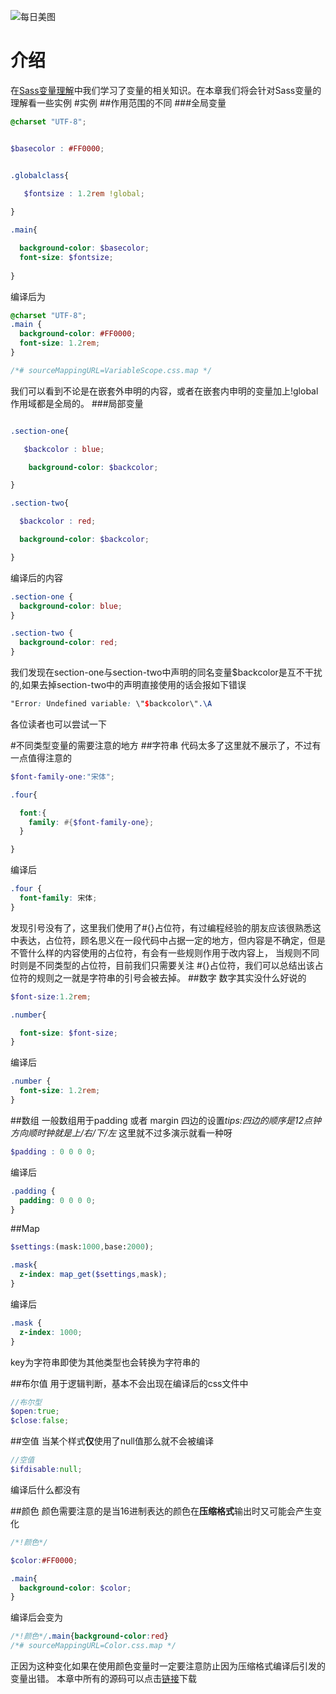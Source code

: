 ![每日美图](https://upload-images.jianshu.io/upload_images/13419832-4fee036b9b7c5157.jpg?imageMogr2/auto-orient/strip%7CimageView2/2/w/1240)
# 介绍
在[Sass变量理解](https://www.jianshu.com/p/dac3b4a67a9d)中我们学习了变量的相关知识。在本章我们将会针对Sass变量的理解看一些实例
#实例
##作用范围的不同
###全局变量
```scss
@charset "UTF-8";


$basecolor : #FF0000;


.globalclass{

   $fontsize : 1.2rem !global;
  
}

.main{

  background-color: $basecolor;
  font-size: $fontsize;
  
}

```
编译后为

```scss
@charset "UTF-8";
.main {
  background-color: #FF0000;
  font-size: 1.2rem;
}

/*# sourceMappingURL=VariableScope.css.map */
```
我们可以看到不论是在嵌套外申明的内容，或者在嵌套内申明的变量加上!global 作用域都是全局的。
###局部变量

```scss

.section-one{

   $backcolor : blue;

    background-color: $backcolor;

}

.section-two{

  $backcolor : red;

  background-color: $backcolor;

}
```
编译后的内容
```scss
.section-one {
  background-color: blue;
}

.section-two {
  background-color: red;
}
```
我们发现在section-one与section-two中声明的同名变量$backcolor是互不干扰的,如果去掉section-two中的声明直接使用的话会报如下错误
```scss
"Error: Undefined variable: \"$backcolor\".\A 
```
各位读者也可以尝试一下

#不同类型变量的需要注意的地方
##字符串
代码太多了这里就不展示了，不过有一点值得注意的
```scss
$font-family-one:"宋体";

.four{

  font:{
    family: #{$font-family-one};
  }

}
```
编译后
```scss
.four {
  font-family: 宋体;
}
```
发现引号没有了，这里我们使用了#{}占位符，有过编程经验的朋友应该很熟悉这中表达，占位符，顾名思义在一段代码中占据一定的地方，但内容是不确定，但是不管什么样的内容使用的占位符，有会有一些规则作用于改内容上，
当规则不同时则是不同类型的占位符，目前我们只需要关注 #{}占位符，我们可以总结出该占位符的规则之一就是字符串的引号会被去掉。
##数字
数字其实没什么好说的
```scss
$font-size:1.2rem;

.number{

  font-size: $font-size;
}
```
编译后
```scss
.number {
  font-size: 1.2rem;
}
```


##数组
一般数组用于padding 或者 margin 四边的设置*tips:四边的顺序是12点钟方向顺时钟就是上/右/下/左*
这里就不过多演示就看一种呀
```scss
$padding : 0 0 0 0;
```
编译后
```scss
.padding {
  padding: 0 0 0 0;
}
```
##Map
```scss
$settings:(mask:1000,base:2000);

.mask{
  z-index: map_get($settings,mask);
}
```
编译后
```scss
.mask {
  z-index: 1000;
}
```
key为字符串即使为其他类型也会转换为字符串的

##布尔值
用于逻辑判断，基本不会出现在编译后的css文件中
```scss
//布尔型
$open:true;
$close:false;
```

##空值
当某个样式**仅**使用了null值那么就不会被编译
```scss
//空值
$ifdisable:null;
```
编译后什么都没有

##颜色
颜色需要注意的是当16进制表达的颜色在**压缩格式**输出时又可能会产生变化
```scss
/*!颜色*/

$color:#FF0000;

.main{
  background-color: $color;
}
```
编译后会变为
```scss
/*!颜色*/.main{background-color:red}
/*# sourceMappingURL=Color.css.map */
```
正因为这种变化如果在使用颜色变量时一定要注意防止因为压缩格式编译后引发的变量出错。
本章中所有的源码可以点击[链接](https://github.com/OnlyPiglet/Sass)下载